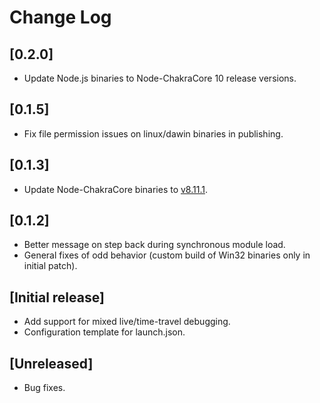 # Change Log
## [0.2.0]
- Update Node.js binaries to Node-ChakraCore 10 release versions.

## [0.1.5]
- Fix file permission issues on linux/dawin binaries in publishing.

## [0.1.3]
- Update Node-ChakraCore binaries to [v8.11.1](https://github.com/nodejs/node-chakracore/releases).

## [0.1.2]
- Better message on step back during synchronous module load.
- General fixes of odd behavior (custom build of Win32 binaries only in initial patch).

## [Initial release]
- Add support for mixed live/time-travel debugging.
- Configuration template for launch.json.

## [Unreleased]
- Bug fixes.